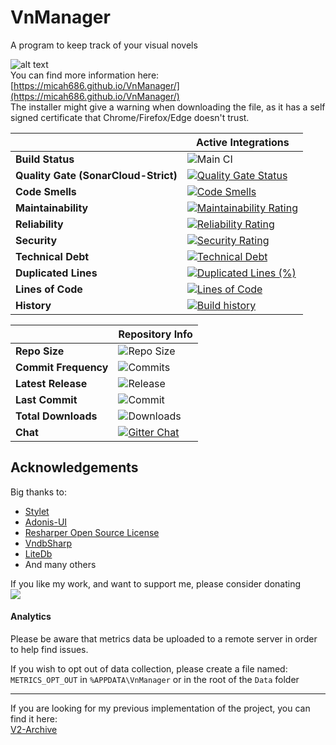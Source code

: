 # VnManager
A program to keep track of your visual novels

![alt text](https://raw.githubusercontent.com/micah686/VnManager/master/Screenshots/01-Main.PNG)  
You can find more information here: [https://micah686.github.io/VnManager/](https://micah686.github.io/VnManager/)  
The installer might give a warning when downloading the file, as it has a self signed certificate that Chrome/Firefox/Edge doesn't trust.

| | Active Integrations |
| --- | --- |
**Build Status** | ![Main CI](https://github.com/micah686/VnManager/workflows/Main%20CI/badge.svg)
**Quality Gate (SonarCloud-Strict)** | [![Quality Gate Status](https://sonarcloud.io/api/project_badges/measure?project=micah686_VnManager&metric=alert_status)](https://sonarcloud.io/dashboard?id=micah686_VnManager)
**Code Smells** | [![Code Smells](https://sonarcloud.io/api/project_badges/measure?project=micah686_VnManager&metric=code_smells)](https://sonarcloud.io/dashboard?id=micah686_VnManager)
**Maintainability** | [![Maintainability Rating](https://sonarcloud.io/api/project_badges/measure?project=micah686_VnManager&metric=sqale_rating)](https://sonarcloud.io/dashboard?id=micah686_VnManager)
**Reliability** | [![Reliability Rating](https://sonarcloud.io/api/project_badges/measure?project=micah686_VnManager&metric=reliability_rating)](https://sonarcloud.io/dashboard?id=micah686_VnManager)
**Security** | [![Security Rating](https://sonarcloud.io/api/project_badges/measure?project=micah686_VnManager&metric=security_rating)](https://sonarcloud.io/dashboard?id=micah686_VnManager)
**Technical Debt** | [![Technical Debt](https://sonarcloud.io/api/project_badges/measure?project=micah686_VnManager&metric=sqale_index)](https://sonarcloud.io/dashboard?id=micah686_VnManager)
**Duplicated Lines** | [![Duplicated Lines (%)](https://sonarcloud.io/api/project_badges/measure?project=micah686_VnManager&metric=duplicated_lines_density)](https://sonarcloud.io/dashboard?id=micah686_VnManager)
**Lines of Code** | [![Lines of Code](https://sonarcloud.io/api/project_badges/measure?project=micah686_VnManager&metric=ncloc)](https://sonarcloud.io/dashboard?id=micah686_VnManager)
**History** | [![Build history](https://buildstats.info/github/chart/micah686/VnManager?branch={master})](https://buildstats.info/github/chart/micah686/VnManager?branch={master})


| | Repository Info |
| --- | --- |
**Repo Size** | ![Repo Size](https://img.shields.io/github/repo-size/micah686/vnManager)
**Commit Frequency** | ![Commits](https://img.shields.io/github/commit-activity/w/micah686/VnManager)
**Latest Release** | ![Release](https://badgen.net/github/release/micah686/VnManager)  
**Last Commit** | ![Commit](https://badgen.net/github/last-commit/micah686/VnManager/master)  
**Total Downloads** | ![Downloads](https://img.shields.io/github/downloads/micah686/VnManager/total)  
**Chat** | [![Gitter Chat](https://badges.gitter.im/micah686/VnManager.svg)](https://gitter.im/micah686/VnManager) |



## Acknowledgements
Big thanks to:  
- [Stylet](https://github.com/canton7/Stylet)
- [Adonis-UI](https://github.com/benruehl/adonis-ui)
- [Resharper Open Source License](https://www.jetbrains.com/community/opensource/)
- [VndbSharp](https://github.com/Nikey646/VndbSharp)
- [LiteDb](https://github.com/mbdavid/LiteDB)
- And many others  

If you like my work, and want to support me, please consider donating  
<a href="https://www.buymeacoffee.com/micah686"><img src="https://img.buymeacoffee.com/button-api/?text=Buy me a coffee&emoji=&slug=micah686&button_colour=FFDD00&font_colour=000000&font_family=Cookie&outline_colour=000000&coffee_colour=ffffff"></a>

#### Analytics
Please be aware that metrics data be uploaded to a remote server in order to help find issues. 

If you wish to opt out of data collection, please create a file named: `METRICS_OPT_OUT` in `%APPDATA\VnManager` or in the root of the `Data` folder

---
If you are looking for my previous implementation of the project, you can find it here:  
[V2-Archive](https://github.com/micah686/VnManager/tree/(archive)v2/)
